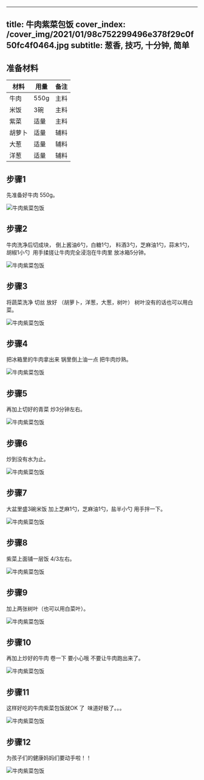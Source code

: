 
---
title: 牛肉紫菜包饭
cover_index: /cover_img/2021/01/98c752299496e378f29c0f50fc4f0464.jpg
subtitle: 葱香, 技巧, 十分钟, 简单
---

## 准备材料

| 材料     | 用量 | 备注|
| ------- | ----- | --- |
| 牛肉 | 550g| 主料 |
| 米饭 | 3碗| 主料 |
| 紫菜 | 适量| 主料 |
| 胡萝卜 | 适量| 辅料 |
| 大葱 | 适量| 辅料 |
| 洋葱 | 适量| 辅料 |

## 步骤1

先准备好牛肉 550g。

![牛肉紫菜包饭](https://i8.meishichina.com/attachment/recipe/201001/201001192018164.jpg?x-oss-process=style/p320) 

## 步骤2

牛肉洗净后切成块， 倒上酱油6勺，白糖1勺， 料酒3勺，芝麻油1勺，蒜末1勺，胡椒1小勺  用手揉搓让牛肉完全浸泡在牛肉里 放冰箱5分钟。

![牛肉紫菜包饭](https://i8.meishichina.com/attachment/recipe/201001/201001192023314.jpg?x-oss-process=style/p320) 

## 步骤3

将蔬菜洗净 切丝 放好 （胡萝卜，洋葱，大葱，树叶） 树叶没有的话也可以用白菜。

![牛肉紫菜包饭](https://i8.meishichina.com/attachment/recipe/201001/201001192025505.jpg?x-oss-process=style/p320) 

## 步骤4

把冰箱里的牛肉拿出来 锅里倒上油一点 把牛肉炒熟。

![牛肉紫菜包饭](https://i8.meishichina.com/attachment/recipe/201001/201001192027378.jpg?x-oss-process=style/p320) 

## 步骤5

再加上切好的青菜 炒3分钟左右。

![牛肉紫菜包饭](https://i8.meishichina.com/attachment/recipe/201001/201001192028571.jpg?x-oss-process=style/p320) 

## 步骤6

炒到没有水为止。

![牛肉紫菜包饭](https://i8.meishichina.com/attachment/recipe/201001/201001192030111.jpg?x-oss-process=style/p320) 

## 步骤7

大盆里盛3碗米饭 加上芝麻1勺，芝麻油1勺，盐半小勺 用手拌一下。

![牛肉紫菜包饭](https://i8.meishichina.com/attachment/recipe/201001/201001192033033.jpg?x-oss-process=style/p320) 

## 步骤8

紫菜上面铺一层饭 4/3左右。

![牛肉紫菜包饭](https://i8.meishichina.com/attachment/recipe/201001/201001192034372.jpg?x-oss-process=style/p320) 

## 步骤9

加上两张树叶（也可以用白菜叶）。

![牛肉紫菜包饭](https://i8.meishichina.com/attachment/recipe/201001/201001192035329.jpg?x-oss-process=style/p320) 

## 步骤10

再加上炒好的牛肉 卷一下 要小心哦 不要让牛肉跑出来了。

![牛肉紫菜包饭](https://i8.meishichina.com/attachment/recipe/201001/201001192036059.jpg?x-oss-process=style/p320) 

## 步骤11

这样好吃的牛肉紫菜包饭就OK 了  味道好极了。。。

![牛肉紫菜包饭](https://i8.meishichina.com/attachment/recipe/201001/201001192037237.jpg?x-oss-process=style/p320) 

## 步骤12

为孩子们的健康妈妈们要动手啦！！

![牛肉紫菜包饭](https://i8.meishichina.com/attachment/recipe/201001/201001192039274.jpg?x-oss-process=style/p320) 

